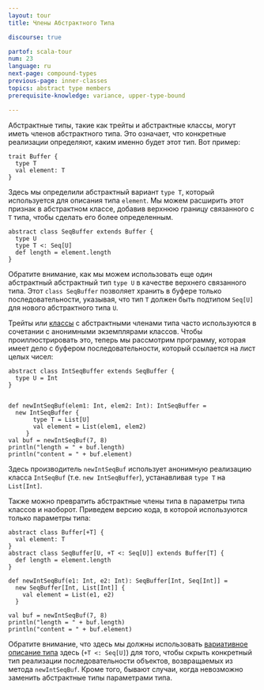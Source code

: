 ```yaml
---
layout: tour
title: Члены Абстрактного Типа

discourse: true

partof: scala-tour
num: 23
language: ru
next-page: compound-types
previous-page: inner-classes
topics: abstract type members
prerequisite-knowledge: variance, upper-type-bound

---
```


Абстрактные типы, такие как трейты и абстрактные классы, могут иметь членов абстрактного типа.
Это означает, что конкретные реализации определяют, каким именно будет этот тип.
Вот пример:

```tut
trait Buffer {
  type T
  val element: T
}
```
Здесь мы определили абстрактный вариант `type T`, который используется для описания типа `element`. Мы можем расширить этот признак в абстрактном классе, добавив верхнюю границу связанного с `T` типа, чтобы сделать его более определенным.

```tut
abstract class SeqBuffer extends Buffer {
  type U
  type T <: Seq[U]
  def length = element.length
}
```
Обратите внимание, как мы можем использовать еще один абстрактный абстрактный тип `type U` в качестве верхнего связанного типа. Этот `class SeqBuffer` позволяет хранить в буфере только последовательности, указывая, что тип `T` должен быть подтипом `Seq[U]` для нового абстрактного типа `U`.

Трейты или [классы](classes.html) с абстрактными членами типа часто используются в сочетании с анонимными экземплярами классов. Чтобы проиллюстрировать это, теперь мы рассмотрим программу, которая имеет дело с буфером последовательности, который ссылается на лист целых чисел:

```tut
abstract class IntSeqBuffer extends SeqBuffer {
  type U = Int
}


def newIntSeqBuf(elem1: Int, elem2: Int): IntSeqBuffer =
  new IntSeqBuffer {
       type T = List[U]
       val element = List(elem1, elem2)
     }
val buf = newIntSeqBuf(7, 8)
println("length = " + buf.length)
println("content = " + buf.element)
```
Здесь производитель `newIntSeqBuf` использует анонимную реализацию класса `IntSeqBuf` (т.е. `new IntSeqBuffer`), устанавливая `type T` на `List[Int]`.

Также можно превратить абстрактные члены типа в параметры типа классов и наоборот. Приведем версию кода, в которой используются только параметры типа:

```tut
abstract class Buffer[+T] {
  val element: T
}
abstract class SeqBuffer[U, +T <: Seq[U]] extends Buffer[T] {
  def length = element.length
}

def newIntSeqBuf(e1: Int, e2: Int): SeqBuffer[Int, Seq[Int]] =
  new SeqBuffer[Int, List[Int]] {
    val element = List(e1, e2)
  }

val buf = newIntSeqBuf(7, 8)
println("length = " + buf.length)
println("content = " + buf.element)
```

Обратите внимание, что здесь мы должны использовать [вариативное описание типа](variances.html) здесь (`+T <: Seq[U]`) для того, чтобы скрыть конкретный тип реализации последовательности объектов, возвращаемых из метода `newIntSeqBuf`.  Кроме того, бывают случаи, когда невозможно заменить абстрактные типы параметрами типа.